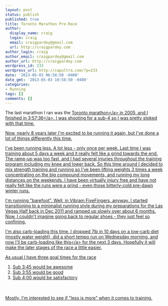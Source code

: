 ```yaml
---
layout: post
status: publish
published: true
title: Toronto Marathon Pre-Race
author:
  display_name: craig
  login: craig
  email: craigpardey@gmail.com
  url: http://craigpardey.com
author_login: craig
author_email: craigpardey@gmail.com
author_url: http://craigpardey.com
wordpress_id: 233
wordpress_url: http://capultra.com/?p=233
date: '2013-05-03 06:58:50 -0400'
date_gmt: '2013-05-03 10:58:50 -0400'
categories:
- Running
tags: []
comments: []
---
```

<p>The last marathon I ran was the <a href="http:/&#47;torontomarathon.com&#47;">Toronto marathon<&#47;a> in 2005, and I finished in <a href="http:&#47;&#47;www.sportstats.ca&#47;searchResults.xhtml?month=0&lastname=pardey&year=&firstname=craig&city=toronto">3:57:36<&#47;a>.  I was shooting for a sub-4 so I was pretty stoked with that time.</p>
<p>Now, nearly 8 years later I'm excited to be running it again, but I've done a lot of things differently this time.</p>
<p>I've been running less. A lot less - only once per week.  Last time I was training about 5 days a week and it really felt like a grind towards the end.  The ramp-up was too fast, and I had several injuries throughout the training program including my knee and lower back.  So this time around I decided to mix strength training and running so I've been lifting weights 3 times a week concentrating on the big compound movements, and running my long distances on the weekends.  I have been virtually injury free and have not really felt like the runs were a grind - even those bitterly-cold pre-dawn winter runs.</p>
<p>I'm running "barefoot". Well, in Vibram FiveFingers, anyway.  I started transitioning to a minimalist running style during my preparations for the Las Vegas Half back in Dec 2011 and ramped up slowly over about 6 months.  Now, I couldn't imagine going back to regular shoes - they just feel so confining.</p>
<p>I'm also carb-loading this time.  I dropped 7lb in 10 days on a low-carb diet (mostly water weight), did a short tempo run on Wednesday morning, and now I'll be carb-loading <a href="http:/&#47;greatist.com&#47;fitness&#47;does-carb-loading-really-work">like this<&#47;a> for the next 3 days.  Hopefully it will make the later stages of the race a little easier.</p>
<p>As usual I have three goal times for the race</p>
<ol>
<li>Sub 3:45 would be awesome</li>
<li>Sub 3:55 would be good</li>
<li>Sub 4:00 would be satisfactory</li><br />
</ol><br />
Mostly, I'm interested to see if "less is more" when it comes to training.</p>

